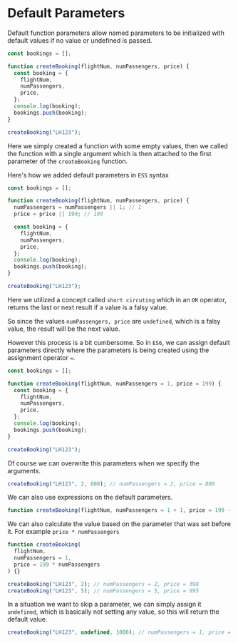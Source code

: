# Default Parameters

Default function parameters allow named parameters to be initialized with default values if no value or undefined is passed.

```js
const bookings = [];

function createBooking(flightNum, numPassengers, price) {
  const booking = {
    flightNum,
    numPassengers,
    price,
  };
  console.log(booking);
  bookings.push(booking);
}

createBooking("LH123");
```

Here we simply created a function with some empty values, then we called the function with a single argument which is then attached to the first parameter of the `createBooking` function.

Here's how we added default parameters in `ES5` syntax

```js
const bookings = [];

function createBooking(flightNum, numPassengers, price) {
  numPassengers = numPassengers || 1; // 1
  price = price || 199; // 199

  const booking = {
    flightNum,
    numPassengers,
    price,
  };
  console.log(booking);
  bookings.push(booking);
}

createBooking("LH123");
```

Here we utilized a concept called `short circuting` which in an `OR` operator, returns the last or next result if a value is a falsy value.

So since the values `numPassengers, price` are `undefined`, which is a falsy value, the result will be the next value.

However this process is a bit cumbersome. So in `ES6`, we can assign default parameters directly where the parameters is being created using the assignment operator `=`.

```js
const bookings = [];

function createBooking(flightNum, numPassengers = 1, price = 199) {
  const booking = {
    flightNum,
    numPassengers,
    price,
  };
  console.log(booking);
  bookings.push(booking);
}

createBooking("LH123");
```

Of course we can overwrite this parameters when we specify the arguments.

```js
createBooking("LH123", 2, 800); // numPassengers = 2, price = 800
```

We can also use expressions on the default parameters.

```js
function createBooking(flightNum, numPassengers = 1 + 1, price = 199 - 99) {}
```

We can also calculate the value based on the parameter that was set before it. For example `price * numPassengers`

```js
function createBooking(
  flightNum,
  numPassengers = 1,
  price = 199 * numPassengers
) {}

createBooking("LH123", 2); // numPassengers = 2, price = 398
createBooking("LH123", 5); // numPassengers = 5, price = 995
```

In a situation we want to skip a parameter, we can simply assign it `undefined`, which is basically not setting any value, so this will return the default value.

```js
createBooking("LH123", undefined, 1000); // numPassengers = 1, price = 1000
```
